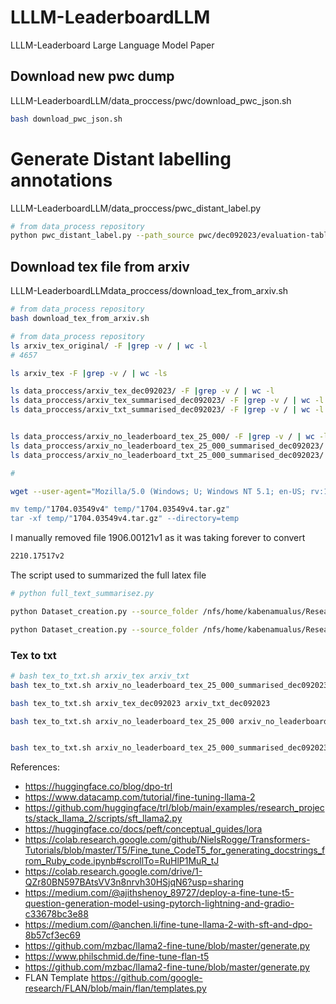 # LLLM-LeaderboardLLM
LLLM-Leaderboard Large Language Model Paper


## Download new pwc dump 

LLLM-LeaderboardLLM/data_proccess/pwc/download_pwc_json.sh
```bash
bash download_pwc_json.sh
```

# Generate Distant labelling annotations 

LLLM-LeaderboardLLM/data_proccess/pwc_distant_label.py
```bash
# from data_process repository 
python pwc_distant_label.py --path_source pwc/dec092023/evaluation-tables.json --path_target annotations_dec092023
```

## Download tex file from arxiv 
LLLM-LeaderboardLLMdata_proccess/download_tex_from_arxiv.sh

```bash
# from data_process repository 
bash download_tex_from_arxiv.sh
```

```bash
# from data_process repository 
ls arxiv_tex_original/ -F |grep -v / | wc -l
# 4657

ls arxiv_tex -F |grep -v / | wc -ls

ls data_proccess/arxiv_tex_dec092023/ -F |grep -v / | wc -l
ls data_proccess/arxiv_tex_summarised_dec092023/ -F |grep -v / | wc -l
ls data_proccess/arxiv_txt_summarised_dec092023/ -F |grep -v / | wc -l


ls data_proccess/arxiv_no_leaderboard_tex_25_000/ -F |grep -v / | wc -l
ls data_proccess/arxiv_no_leaderboard_tex_25_000_summarised_dec092023/ -F |grep -v / | wc -l
ls data_proccess/arxiv_no_leaderboard_txt_25_000_summarised_dec092023/ -F |grep -v / | wc -l

# 

wget --user-agent="Mozilla/5.0 (Windows; U; Windows NT 5.1; en-US; rv:1.9.2.12) Gecko/20101026 Firefox/3.6.12" "http://arxiv.org/e-print/1704.03549v4 -P temp/ 

mv temp/"1704.03549v4" temp/"1704.03549v4.tar.gz"
tar -xf temp/"1704.03549v4.tar.gz" --directory=temp 
```

I manually removed file 1906.00121v1  as it was taking forever to convert 

```bash
2210.17517v2 

```

The script used to summarized the full latex file 

```bash
# python full_text_summarisez.py

python Dataset_creation.py --source_folder /nfs/home/kabenamualus/Research/LLLM-LeaderboardLLM/data_proccess/arxiv_tex --output_folder /nfs/home/kabenamualus/Research/LLLM-LeaderboardLLM/data_proccess/arxiv_tex_summarised_dec092023

python Dataset_creation.py --source_folder /nfs/home/kabenamualus/Research/LLLM-LeaderboardLLM/data_proccess/arxiv_no_leaderboard_tex_25_000 --output_folder /nfs/home/kabenamualus/Research/LLLM-LeaderboardLLM/data_proccess/arxiv_no_leaderboard_tex_25_000_summarised_dec092023

```


### Tex to txt

```bash
# bash tex_to_txt.sh arxiv_tex arxiv_txt
bash tex_to_txt.sh arxiv_no_leaderboard_tex_25_000_summarised_dec092023 arxiv_no_leaderboard_txt_25_000_summarised_dec092023

bash tex_to_txt.sh arxiv_tex_dec092023 arxiv_txt_dec092023

bash tex_to_txt.sh arxiv_no_leaderboard_tex_25_000 arxiv_no_leaderboard_txt_25_000_dec092023


bash tex_to_txt.sh arxiv_no_leaderboard_tex_25_000_summarised_dec092023 arxiv_no_leaderboard_txt_25_000_summarised_dec092023


```

References:
- https://huggingface.co/blog/dpo-trl
- https://www.datacamp.com/tutorial/fine-tuning-llama-2
- https://github.com/huggingface/trl/blob/main/examples/research_projects/stack_llama_2/scripts/sft_llama2.py
- https://huggingface.co/docs/peft/conceptual_guides/lora
- https://colab.research.google.com/github/NielsRogge/Transformers-Tutorials/blob/master/T5/Fine_tune_CodeT5_for_generating_docstrings_from_Ruby_code.ipynb#scrollTo=RuHlP1MuR_tJ
- https://colab.research.google.com/drive/1-QZr80BN597BAtsVV3n8nrvh30HSjqN6?usp=sharing
- https://medium.com/@ajithshenoy_89727/deploy-a-fine-tune-t5-question-generation-model-using-pytorch-lightning-and-gradio-c33678bc3e88
- https://medium.com/@anchen.li/fine-tune-llama-2-with-sft-and-dpo-8b57cf3ec69
- https://github.com/mzbac/llama2-fine-tune/blob/master/generate.py
- https://www.philschmid.de/fine-tune-flan-t5 
- https://github.com/mzbac/llama2-fine-tune/blob/master/generate.py
- FLAN Template https://github.com/google-research/FLAN/blob/main/flan/templates.py 
